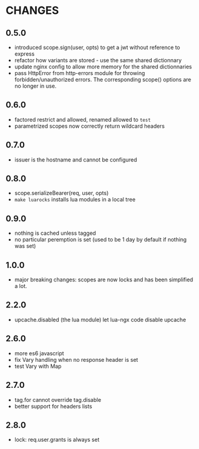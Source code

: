 CHANGES
=======

0.5.0
-----

- introduced scope.sign(user, opts) to get a jwt without reference to express
- refactor how variants are stored - use the same shared dictionnary
- update nginx config to allow more memory for the shared dictionnaries
- pass HttpError from http-errors module for throwing forbidden/unauthorized errors.
  The corresponding scope() options are no longer in use.

0.6.0
-----

- factored restrict and allowed, renamed allowed to `test`
- parametrized scopes now correctly return wildcard headers

0.7.0
-----

- issuer is the hostname and cannot be configured

0.8.0
-----

- scope.serializeBearer(req, user, opts)
- `make luarocks` installs lua modules in a local tree

0.9.0
-----

- nothing is cached unless tagged
- no particular peremption is set (used to be 1 day by default if nothing was set)

1.0.0
-----

- major breaking changes: scopes are now locks and has been simplified a lot.

2.2.0
-----

- upcache.disabled (the lua module) let lua-ngx code disable upcache

2.6.0
-----

- more es6 javascript
- fix Vary handling when no response header is set
- test Vary with Map

2.7.0
-----

- tag.for cannot override tag.disable
- better support for headers lists

2.8.0
-----

- lock: req.user.grants is always set

